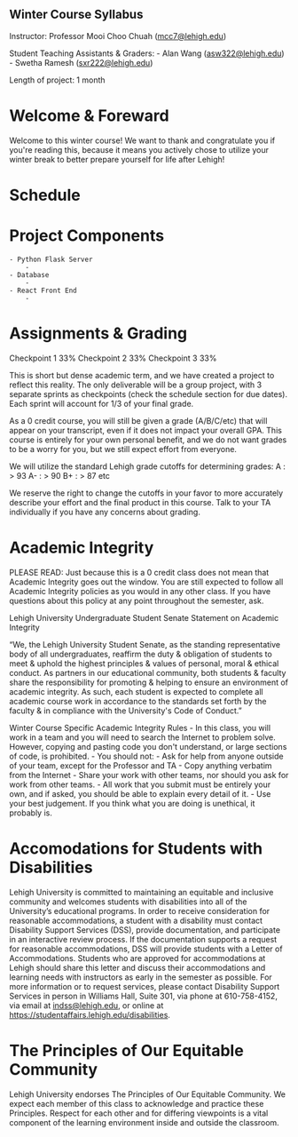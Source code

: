 ## Winter Course Syllabus

Instructor: Professor Mooi Choo Chuah (mcc7@lehigh.edu)

Student Teaching Assistants & Graders: 
    - Alan Wang (asw322@lehigh.edu)
    - Swetha Ramesh (sxr222@lehigh.edu)

Length of project: 1 month 

# Welcome & Foreward
Welcome to this winter course! We want to thank and congratulate you if you're reading this, because it means you actively chose to utilize your winter break to better prepare yourself for life after Lehigh! 

# Schedule


# Project Components
    - Python Flask Server
        - 
    - Database 
        -
    - React Front End 
        -

# Assignments & Grading
Checkpoint 1           33%
Checkpoint 2           33%
Checkpoint 3           33%

This is short but dense academic term, and we have created a project to reflect this reality. The only deliverable will be a group project, with 3 separate sprints as checkpoints (check the schedule section for due dates). Each sprint will account for 1/3 of your final grade. 

As a 0 credit course, you will still be given a grade (A/B/C/etc) that will appear on your transcript, even if it does not impact your overall GPA. This course is entirely for your own personal benefit, and we do not want grades to be a worry for you, but we still expect effort from everyone. 

We will utilize the standard Lehigh grade cutoffs for determining grades:
    A   : > 93
    A-  : > 90
    B+  : > 87
    etc

We reserve the right to change the cutoffs in your favor to more accurately describe your effort and the final product in this course. Talk to your TA individually if you have any concerns about grading.


# Academic Integrity
PLEASE READ: Just because this is a 0 credit class does not mean that Academic Integrity goes out the window. You are still expected to follow all Academic Integrity policies as you would in any other class. If you have questions about this policy at any point throughout the semester, ask. 

Lehigh University Undergraduate Student Senate Statement on Academic Integrity

“We, the Lehigh University Student Senate, as the standing representative body of all undergraduates, reaffirm the duty & obligation of students to meet & uphold the highest principles & values of personal, moral & ethical conduct. As partners in our educational community, both students & faculty share the responsibility for promoting & helping to ensure an environment of academic integrity. As such, each student is expected to complete all academic course work in accordance to the standards set forth by the faculty & in compliance with the University's Code of Conduct.”


Winter Course Specific Academic Integrity Rules
    - In this class, you will work in a team and you will need to search the Internet to problem solve. However, copying and pasting code you don't understand, or large sections of code, is prohibited.
    - You should not:
        - Ask for help from anyone outside of your team, except for the Professor and TA
        - Copy anything verbatim from the Internet
        - Share your work with other teams, nor should you ask for work from other teams.
    - All work that you submit must be entirely your own, and if asked, you should be able to explain every detail of it. 
    - Use your best judgement. If you think what you are doing is unethical, it probably is.


# Accomodations for Students with Disabilities 
Lehigh University is committed to maintaining an equitable and inclusive community and welcomes students with disabilities into all of the University’s educational programs. In order to receive consideration for reasonable accommodations, a student with a disability must contact Disability Support Services (DSS), provide documentation, and participate in an interactive review process. If the documentation supports a request for reasonable accommodations, DSS will provide students with a Letter of Accommodations. Students who are approved for accommodations at Lehigh should share this letter and discuss their accommodations and learning needs with instructors as early in the semester as possible. For more information or to request services, please contact Disability Support Services in person in Williams Hall, Suite 301, via phone at 610-758-4152, via email at ​indss@lehigh.edu​, or online at ​https://studentaffairs.lehigh.edu/disabilities​.


# The Principles of Our Equitable Community
Lehigh University endorses ​The Principles of Our Equitable Community​. We expect each member of this class to acknowledge and practice these Principles. Respect for each other and for differing viewpoints is a vital component of the learning environment inside and outside the classroom.